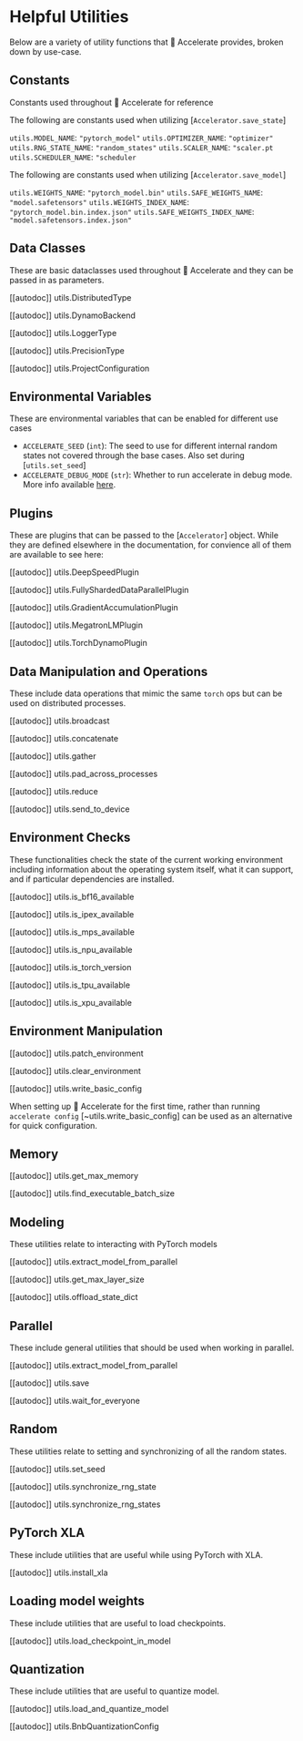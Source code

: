 <!--Copyright 2021 The HuggingFace Team. All rights reserved.

Licensed under the Apache License, Version 2.0 (the "License"); you may not use this file except in compliance with
the License. You may obtain a copy of the License at

http://www.apache.org/licenses/LICENSE-2.0

Unless required by applicable law or agreed to in writing, software distributed under the License is distributed on
an "AS IS" BASIS, WITHOUT WARRANTIES OR CONDITIONS OF ANY KIND, either express or implied. See the License for the
specific language governing permissions and limitations under the License.

⚠️ Note that this file is in Markdown but contain specific syntax for our doc-builder (similar to MDX) that may not be
rendered properly in your Markdown viewer.
-->

# Helpful Utilities

Below are a variety of utility functions that 🤗 Accelerate provides, broken down by use-case. 

## Constants

Constants used throughout 🤗 Accelerate for reference

The following are constants used when utilizing [`Accelerator.save_state`]

`utils.MODEL_NAME`: `"pytorch_model"`
`utils.OPTIMIZER_NAME`: `"optimizer"`
`utils.RNG_STATE_NAME`: `"random_states"`
`utils.SCALER_NAME`: `"scaler.pt`
`utils.SCHEDULER_NAME`: `"scheduler`

The following are constants used when utilizing [`Accelerator.save_model`]

`utils.WEIGHTS_NAME`: `"pytorch_model.bin"`
`utils.SAFE_WEIGHTS_NAME`: `"model.safetensors"`
`utils.WEIGHTS_INDEX_NAME`: `"pytorch_model.bin.index.json"`
`utils.SAFE_WEIGHTS_INDEX_NAME`: `"model.safetensors.index.json"`

## Data Classes

These are basic dataclasses used throughout 🤗 Accelerate and they can be passed in as parameters.

[[autodoc]] utils.DistributedType

[[autodoc]] utils.DynamoBackend

[[autodoc]] utils.LoggerType

[[autodoc]] utils.PrecisionType

[[autodoc]] utils.ProjectConfiguration

## Environmental Variables

These are environmental variables that can be enabled for different use cases

* `ACCELERATE_SEED` (`int`): The seed to use for different internal random states not covered through the base cases. Also set during [`utils.set_seed`]
* `ACCELERATE_DEBUG_MODE` (`str`): Whether to run accelerate in debug mode. More info available [here](../usage_guides/debug.md).

## Plugins

These are plugins that can be passed to the [`Accelerator`] object. While they are defined elsewhere in the documentation, 
for convience all of them are available to see here:

[[autodoc]] utils.DeepSpeedPlugin

[[autodoc]] utils.FullyShardedDataParallelPlugin

[[autodoc]] utils.GradientAccumulationPlugin

[[autodoc]] utils.MegatronLMPlugin

[[autodoc]] utils.TorchDynamoPlugin


## Data Manipulation and Operations

These include data operations that mimic the same `torch` ops but can be used on distributed processes.

[[autodoc]] utils.broadcast

[[autodoc]] utils.concatenate

[[autodoc]] utils.gather

[[autodoc]] utils.pad_across_processes

[[autodoc]] utils.reduce

[[autodoc]] utils.send_to_device

## Environment Checks

These functionalities check the state of the current working environment including information about the operating system itself, what it can support, and if particular dependencies are installed. 

[[autodoc]] utils.is_bf16_available

[[autodoc]] utils.is_ipex_available

[[autodoc]] utils.is_mps_available

[[autodoc]] utils.is_npu_available

[[autodoc]] utils.is_torch_version

[[autodoc]] utils.is_tpu_available

[[autodoc]] utils.is_xpu_available

## Environment Manipulation

[[autodoc]] utils.patch_environment

[[autodoc]] utils.clear_environment

[[autodoc]] utils.write_basic_config

When setting up 🤗 Accelerate for the first time, rather than running `accelerate config` [~utils.write_basic_config] can be used as an alternative for quick configuration.

## Memory

[[autodoc]] utils.get_max_memory

[[autodoc]] utils.find_executable_batch_size

## Modeling

These utilities relate to interacting with PyTorch models

[[autodoc]] utils.extract_model_from_parallel

[[autodoc]] utils.get_max_layer_size

[[autodoc]] utils.offload_state_dict


## Parallel

These include general utilities that should be used when working in parallel.

[[autodoc]] utils.extract_model_from_parallel

[[autodoc]] utils.save

[[autodoc]] utils.wait_for_everyone


## Random

These utilities relate to setting and synchronizing of all the random states.

[[autodoc]] utils.set_seed

[[autodoc]] utils.synchronize_rng_state

[[autodoc]] utils.synchronize_rng_states


## PyTorch XLA

These include utilities that are useful while using PyTorch with XLA.

[[autodoc]] utils.install_xla

## Loading model weights

These include utilities that are useful to load checkpoints.

[[autodoc]] utils.load_checkpoint_in_model

## Quantization

These include utilities that are useful to quantize model.

[[autodoc]] utils.load_and_quantize_model

[[autodoc]] utils.BnbQuantizationConfig